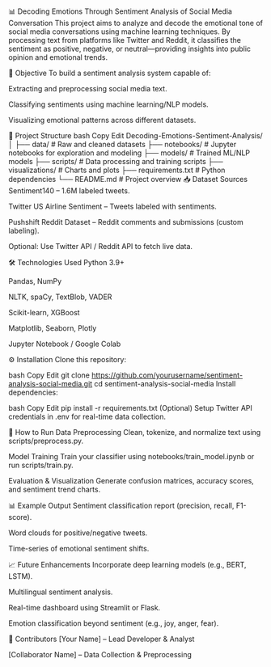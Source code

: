 📊 Decoding Emotions Through Sentiment Analysis of Social Media Conversation
This project aims to analyze and decode the emotional tone of social media conversations using machine learning techniques. By processing text from platforms like Twitter and Reddit, it classifies the sentiment as positive, negative, or neutral—providing insights into public opinion and emotional trends.

🧠 Objective
To build a sentiment analysis system capable of:

Extracting and preprocessing social media text.

Classifying sentiments using machine learning/NLP models.

Visualizing emotional patterns across different datasets.

📁 Project Structure
bash
Copy
Edit
Decoding-Emotions-Sentiment-Analysis/
│
├── data/                     # Raw and cleaned datasets
├── notebooks/                # Jupyter notebooks for exploration and modeling
├── models/                   # Trained ML/NLP models
├── scripts/                  # Data processing and training scripts
├── visualizations/           # Charts and plots
├── requirements.txt          # Python dependencies
└── README.md                 # Project overview
📥 Dataset Sources
Sentiment140 – 1.6M labeled tweets.

Twitter US Airline Sentiment – Tweets labeled with sentiments.

Pushshift Reddit Dataset – Reddit comments and submissions (custom labeling).

Optional: Use Twitter API / Reddit API to fetch live data.

🛠️ Technologies Used
Python 3.9+

Pandas, NumPy

NLTK, spaCy, TextBlob, VADER

Scikit-learn, XGBoost

Matplotlib, Seaborn, Plotly

Jupyter Notebook / Google Colab

⚙️ Installation
Clone this repository:

bash
Copy
Edit
git clone https://github.com/yourusername/sentiment-analysis-social-media.git
cd sentiment-analysis-social-media
Install dependencies:

bash
Copy
Edit
pip install -r requirements.txt
(Optional) Setup Twitter API credentials in .env for real-time data collection.

🚀 How to Run
Data Preprocessing
Clean, tokenize, and normalize text using scripts/preprocess.py.

Model Training
Train your classifier using notebooks/train_model.ipynb or run scripts/train.py.

Evaluation & Visualization
Generate confusion matrices, accuracy scores, and sentiment trend charts.

📊 Example Output
Sentiment classification report (precision, recall, F1-score).

Word clouds for positive/negative tweets.

Time-series of emotional sentiment shifts.

📈 Future Enhancements
Incorporate deep learning models (e.g., BERT, LSTM).

Multilingual sentiment analysis.

Real-time dashboard using Streamlit or Flask.

Emotion classification beyond sentiment (e.g., joy, anger, fear).

🤝 Contributors
[Your Name] – Lead Developer & Analyst

[Collaborator Name] – Data Collection & Preprocessing
